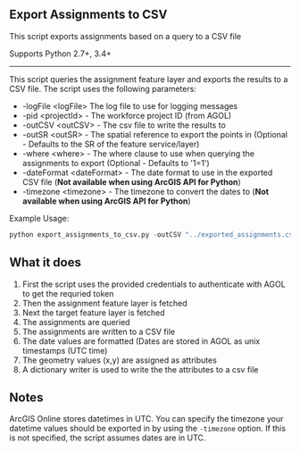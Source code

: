 ## Export Assignments to CSV

This script exports assignments based on a query to a CSV file

Supports Python 2.7+, 3.4+

----

This script queries the assignment feature layer and exports the results to a CSV file. The script uses the following parameters:

- -logFile \<logFile\> The log file to use for logging messages
- -pid \<projectId\> - The workforce project ID (from AGOL)
- -outCSV \<outCSV\> - The csv file to write the results to
- -outSR \<outSR\> - The spatial reference to export the points in (Optional - Defaults to the SR of the feature service/layer)
- -where \<where\> - The where clause to use when querying the assignments to export (Optional - Defaults to '1=1')
- -dateFormat \<dateFormat\> - The date format to use in the exported CSV file (**Not available when using ArcGIS API for Python**)
- -timezone \<timezone\> - The timezone to convert the dates to (**Not available when using ArcGIS API for Python**)

Example Usage:
```python
python export_assignments_to_csv.py -outCSV "../exported_assignments.csv" -u username -p password -url "https://<org>.maps.arcgis.com" -pid "038a1926d2d741dc8acabefd5b2cc5d3" -logFile "../log.txt" -outSR 10200 -where "status=1" -dateFormat "%m/%d/%Y %H:%M:%S" -timezone "US/Eastern"
```

## What it does

 1. First the script uses the provided credentials to authenticate with AGOL to get the requried token
 2. Then the assignment feature layer is fetched
 3. Next the target feature layer is fetched
 4. The assignments are queried
 5. The assignments are written to a CSV file 
  1. The date values are formatted (Dates are stored in AGOL as unix timestamps (UTC time)
  2. The geometry values (x,y) are assigned as attributes
  3. A dictionary writer is used to write the the attributes to a csv file
 
## Notes

 ArcGIS Online stores datetimes in UTC. You can specify the timezone your datetime values should be exported in by using the `-timezone` option. If this is not specified, the script assumes dates are in UTC.